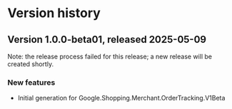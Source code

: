 # Version history

## Version 1.0.0-beta01, released 2025-05-09

Note: the release process failed for this release; a new release
will be created shortly.

### New features

- Initial generation for Google.Shopping.Merchant.OrderTracking.V1Beta


